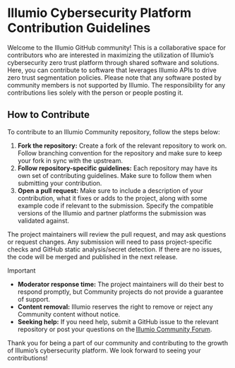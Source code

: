 # Illumio Cybersecurity Platform Contribution Guidelines  

Welcome to the Illumio GitHub community! This is a collaborative space for contributors who are interested in maximizing the utilization of Illumio’s cybersecurity zero trust platform through shared software and solutions. Here, you can contribute to software that leverages Illumio APIs to drive zero trust segmentation policies. Please note that any software posted by community members is not supported by Illumio. The responsibility for any contributions lies solely with the person or people posting it.  

## How to Contribute  

To contribute to an Illumio Community repository, follow the steps below:  

1. **Fork the repository:** Create a fork of the relevant repository to work on. Follow branching convention for the repository and make sure to keep your fork in sync with the upstream.  
2. **Follow repository-specific guidelines:** Each repository may have its own set of contributing guidelines. Make sure to follow them when submitting your contribution.  
3. **Open a pull request:** Make sure to include a description of your contribution, what it fixes or adds to the project, along with some example code if relevant to the submission. Specify the compatible versions of the Illumio and partner platforms the submission was validated against.  

The project maintainers will review the pull request, and may ask questions or request changes. Any submission will need to pass project-specific checks and GitHub static analysis/secret detection. If there are no issues, the code will be merged and published in the next release.  

> [!IMPORTANT]
> * **Moderator response time:** The project maintainers will do their best to respond promptly, but Community projects do not provide a guarantee of support.  
> * **Content removal:** Illumio reserves the right to remove or reject any Community content without notice.  
> * **Seeking help:** If you need help, submit a GitHub issue to the relevant repository or post your questions on the [Illumio Community Forum](https://community.illumio.com/s/).  

Thank you for being a part of our community and contributing to the growth of Illumio’s cybersecurity platform. We look forward to seeing your contributions!  
